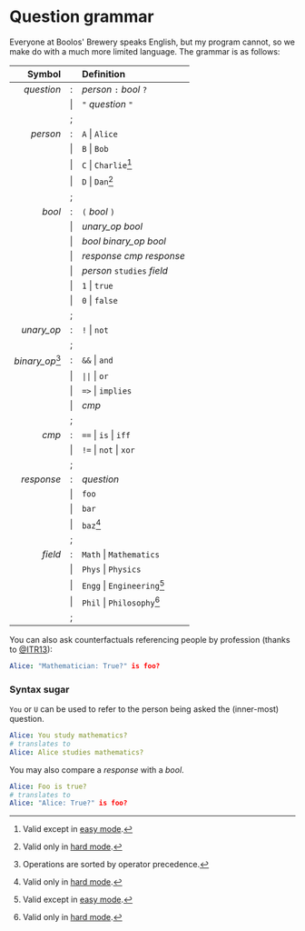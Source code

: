 # Question grammar

Everyone at Boolos' Brewery speaks English, but my program cannot, so we make do with a much more limited language.
The grammar is as follows:

| Symbol |   | Definition |
| ------:|:-:|:---------- |
| *question* |:| *person* `:` *bool* `?` |
||\|| `"` *question* `"` |
||;||
| *person* |:| `A` \| `Alice` |
||\|| `B` \| `Bob` |
||\|| `C` \| `Charlie`[^1] |
||\|| `D` \| `Dan`[^2] |
||;||
| *bool* |:| `(` *bool* `)` |
||\|| *unary\_op* *bool* |
||\|| *bool* *binary\_op* *bool* |
||\|| *response* *cmp* *response* |
||\|| *person* `studies` *field* |
||\|| `1` \| `true` |
||\|| `0` \| `false` |
||;||
| *unary\_op* |:| `!` \| `not` |
||;||
| *binary\_op*[^3] |:| `&&` \| `and` |
||\|| `\|\|` \| `or` |
||\|| `=>` \| `implies` |
||\|| *cmp* |
||;||
| *cmp* |:| `==` \| `is` \| `iff` |
||\|| `!=` \| `not` \| `xor` |
||;||
| *response* |:| *question* |
||\|| `foo` |
||\|| `bar` |
||\|| `baz`[^2] |
||;||
| *field* |:| `Math` \| `Mathematics` |
||\|| `Phys` \| `Physics` |
||\|| `Engg` \| `Engineering`[^1] |
||\|| `Phil` \| `Philosophy`[^2] |
||;||


You can also ask counterfactuals referencing people by profession (thanks to [@ITR13](https://github.com/ITR13)):
```yaml
Alice: "Mathematician: True?" is foo?
```

### Syntax sugar
`You` or `U` can be used to refer to the person being asked the (inner-most) question.
```yaml
Alice: You study mathematics?
# translates to
Alice: Alice studies mathematics?
```

You may also compare a *response* with a *bool*.
```yaml
Alice: Foo is true?
# translates to
Alice: "Alice: True?" is foo?
```

[^1]: Valid except in [easy mode](variants.md#easy-mode).
[^2]: Valid only in [hard mode](variants.md#the-hardest-er-logic-puzzle-ever-️).
[^3]: Operations are sorted by operator precedence.